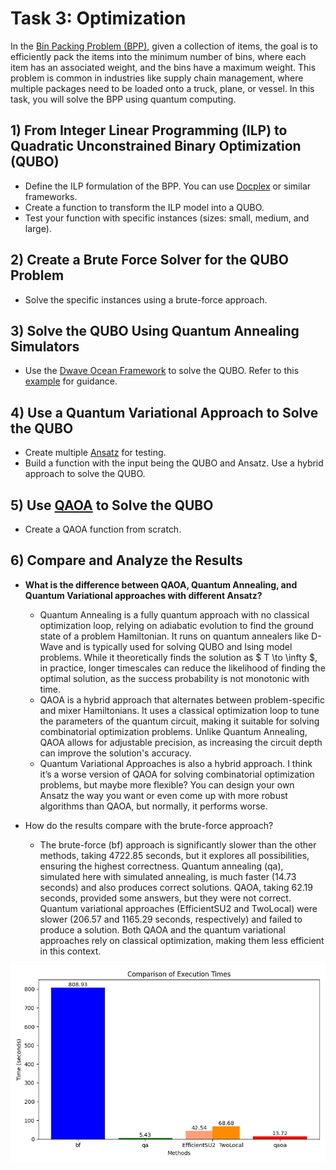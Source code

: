 # Task 3: Optimization

In the [Bin Packing Problem (BPP)](https://en.wikipedia.org/wiki/Bin_packing_problem), given a collection of items, the goal is to efficiently pack the items into the minimum number of bins, where each item has an associated weight, and the bins have a maximum weight. This problem is common in industries like supply chain management, where multiple packages need to be loaded onto a truck, plane, or vessel. In this task, you will solve the BPP using quantum computing.

## 1) **From Integer Linear Programming (ILP) to Quadratic Unconstrained Binary Optimization (QUBO)**
   - Define the ILP formulation of the BPP. You can use [Docplex](https://qiskit-community.github.io/qiskit-optimization/tutorials/11_using_classical_optimization_solvers_and_models.html) or similar frameworks.
   - Create a function to transform the ILP model into a QUBO.
   - Test your function with specific instances (sizes: small, medium, and large).

## 2) **Create a Brute Force Solver for the QUBO Problem**
   - Solve the specific instances using a brute-force approach.

## 3) **Solve the QUBO Using Quantum Annealing Simulators**
   - Use the [Dwave Ocean Framework](https://docs.ocean.dwavesys.com/en/stable/) to solve the QUBO. Refer to this [example](https://www.dwavesys.com/media/fmtj2fw3/20210920_ofbguide.pdf) for guidance.

## 4) **Use a Quantum Variational Approach to Solve the QUBO**
   - Create multiple [Ansatz](https://pennylane.ai/qml/glossary/circuit_ansatz/) for testing.
   - Build a function with the input being the QUBO and Ansatz. Use a hybrid approach to solve the QUBO.


## 5) **Use [QAOA](https://arxiv.org/abs/1411.4028) to Solve the QUBO**
   - Create a QAOA function from scratch.

## 6) **Compare and Analyze the Results**
   - **What is the difference between QAOA, Quantum Annealing, and Quantum Variational approaches with different Ansatz?**
      - Quantum Annealing is a fully quantum approach with no classical optimization loop, relying on adiabatic evolution to find the ground state of a problem Hamiltonian. It runs on quantum annealers like D-Wave and is typically used for solving QUBO and Ising model problems. While it theoretically finds the solution as $ T \to \infty $, in practice, longer timescales can reduce the likelihood of finding the optimal solution, as the success probability is not monotonic with time.
      - QAOA is a hybrid approach that alternates between problem-specific and mixer Hamiltonians. It uses a classical optimization loop to tune the parameters of the quantum circuit, making it suitable for solving combinatorial optimization problems. Unlike Quantum Annealing, QAOA allows for adjustable precision, as increasing the circuit depth can improve the solution's accuracy.
      - Quantum Variational Approaches is also a hybrid approach. I think it’s a worse version of QAOA for solving combinatorial optimization problems, but maybe more flexible? You can design your own Ansatz the way you want or even come up with more robust algorithms than QAOA, but normally, it performs worse.

   - How do the results compare with the brute-force approach?
      - The brute-force (bf) approach is significantly slower than the other methods, taking 4722.85 seconds, but it explores all possibilities, ensuring the highest correctness. Quantum annealing (qa), simulated here with simulated annealing, is much faster (14.73 seconds) and also produces correct solutions. QAOA, taking 62.19 seconds, provided some answers, but they were not correct. Quantum variational approaches (EfficientSU2 and TwoLocal) were slower (206.57 and 1165.29 seconds, respectively) and failed to produce a solution. Both QAOA and the quantum variational approaches rely on classical optimization, making them less efficient in this context.

<img src="plots/execution_times_comparison.png" alt="drawing" width="1200"/>